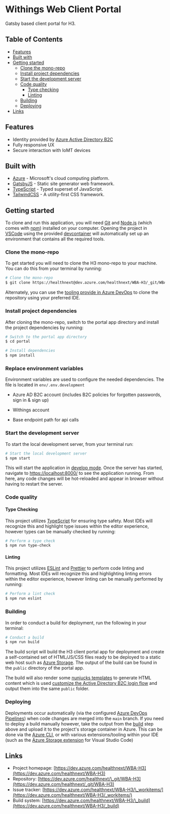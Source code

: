 # Withings Web Client Portal

Gatsby based client portal for H3.

## Table of Contents

- [Features](#features)
- [Built with](#built-with)
- [Getting started](#getting-started)
  - [Clone the mono-repo](#clone-the-mono-repo)
  - [Install project dependencies](#install-project-dependencies)
  - [Start the development server](#start-the-development-server)
  - [Code quality](#code-quality)
    - [Type checking](#type-checking)
    - [Linting](#linting)
  - [Building](#building)
  - [Deploying](#deploying)
- [Links](#links)

## Features

- Identity provided by [Azure Active Directory B2C](https://azure.microsoft.com/en-us/services/active-directory/external-identities/b2c/)
- Fully responsive UX
- Secure interaction with IoMT devices

## Built with

- [Azure](https://azure.microsoft.com/) - Microsoft's cloud computing platform.
- [GatsbyJS](https://www.gatsbyjs.org/) - Static site generator web framework.
- [TypeScript](https://www.typescriptlang.org/) - Typed superset of JavaScript.
- [TailwindCSS](https://tailwindcss.com/) - A utility-first CSS framework.

## Getting started

To clone and run this application, you will need [Git](https://git-scm.com/) and [Node.js](https://nodejs.org/) (which comes with [npm](https://www.npmjs.com/)) installed on your computer. Opening the project in [VSCode](https://code.visualstudio.com/) using the provided [devcontainer](https://code.visualstudio.com/docs/remote/containers) will automatically set up an environment that contains all the required tools.

### Clone the mono-repo

To get started you will need to clone the H3 mono-repo to your machine. You can do this from your terminal by running:

```sh
# Clone the mono-repo
$ git clone https://healthnext@dev.azure.com/healthnext/WBA-H3/_git/WBA-H3
```

Alternately, you can use the [tooling provide in Azure DevOps](https://docs.microsoft.com/en-us/azure/devops/repos/git/clone?view=azure-devops&tabs=visual-studio) to clone the repository using your preferred IDE.

### Install project dependencies

After cloning the mono-repo, switch to the portal app directory and install the project dependencies by running:

```sh
# Switch to the portal app directory
$ cd portal

# Install dependencies
$ npm install
```

### Replace environment variables

Environment variables are used to configure the needed dependencies. The file is located in `env/.env.development`

- Azure AD B2C account (includes B2C policies for forgotten passwords, sign in & sign up)

- Withings account

- Base endpoint path for api calls

### Start the development server

To start the local development server, from your terminal run:

```sh
# Start the local development server
$ npm start
```

This will start the application in [develop mode](https://www.gatsbyjs.org/docs/quick-start/#start-development-server). Once the server has started, navigate to [https://localhost:8000/](https://localhost:8000/) to see the application running. From here, any code changes will be hot-reloaded and appear in browser without having to restart the server.

### Code quality

#### Type Checking

This project utilizes [TypeScript](https://www.typescriptlang.org/) for ensuring type safety. Most IDEs will recognize this and highlight type issues within the editor experience, however types can be manually checked by running:

```sh
# Perform a type check
$ npm run type-check
```

#### Linting

This project utilizes [ESLint](https://eslint.org/) and [Prettier](https://prettier.io/) to perform code linting and formatting. Most IDEs will recognize this and highlighting linting errors within the editor experience, however linting can be manually performed by running:

```sh
# Perform a lint check
$ npm run eslint
```

### Building

In order to conduct a build for deployment, run the following in your terminal:

```sh
# Conduct a build
$ npm run build
```

The build script will build the H3 client portal app for deployment and create a self-contained set of HTML/JS/CSS files ready to be deployed to a static web host such as [Azure Storage](https://docs.microsoft.com/en-us/azure/storage/blobs/storage-blob-static-website). The output of the build can be found in the `public` directory of the portal app.

The build will also render some [nunjucks templates](https://mozilla.github.io/nunjucks/) to generate HTML content which is used [customize the Active Directory B2C login flow](https://docs.microsoft.com/en-us/azure/active-directory-b2c/custom-policy-ui-customization) and output them into the same `public` folder.

### Deploying

Deployments occur automatically (via the configured [Azure DevOps Pipelines](https://dev.azure.com/healthnext/WBA-H3/_build)) when code changes are merged into the `main` branch. If you need to deploy a build manually however, take the output from the [build](#building) step above and upload it to the project's storage container in Azure. This can be done via the [Azure CLI](https://docs.microsoft.com/en-us/cli/azure/storage/blob?view=azure-cli-latest#az-storage-blob-upload), or with various extensions/tooling within your IDE (such as the [Azure Storage extension](https://marketplace.visualstudio.com/items?itemName=ms-azuretools.vscode-azurestorage) for Visual Studio Code)

## Links

- Project homepage: [https://dev.azure.com/healthnext/WBA-H3](https://dev.azure.com/healthnext/WBA-H3)
- Repository: [https://dev.azure.com/healthnext/\_git/WBA-H3](https://dev.azure.com/healthnext/_git/WBA-H3)
- Issue tracker: [https://dev.azure.com/healthnext/WBA-H3/\_workitems/](https://dev.azure.com/healthnext/WBA-H3/_workitems/)
- Build system: [https://dev.azure.com/healthnext/WBA-H3/\_build](https://dev.azure.com/healthnext/WBA-H3/_build)
